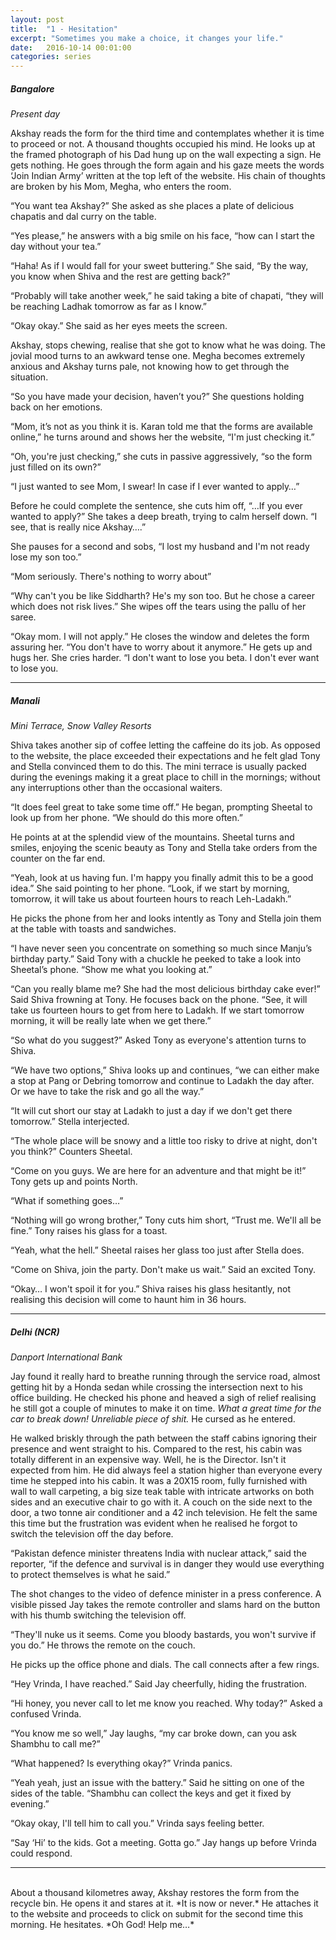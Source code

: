 ```yaml
---
layout: post
title:  "1 - Hesitation"
excerpt: "Sometimes you make a choice, it changes your life."
date:   2016-10-14 00:01:00
categories: series
---
```

##### Bangalore
*Present day*

Akshay reads the form for the third time and contemplates whether it is time to proceed or not. A thousand thoughts occupied his mind. He looks up at the framed photograph of his Dad hung up on the wall expecting a sign. He gets nothing. He goes through the form again and his gaze meets the words ‘Join Indian Army’ written at the top left of the website. His chain of thoughts are broken by his Mom, Megha, who enters the room.

“You want tea Akshay?” She asked as she places a plate of delicious chapatis and dal curry on the table.

“Yes please,” he answers with a big smile on his face, “how can I start the day without your tea.”

“Haha! As if I would fall for your sweet buttering.” She said, “By the way, you know when Shiva and the rest are getting back?”

“Probably will take another week,” he said taking a bite of chapati, “they will be reaching Ladhak tomorrow as far as I know.”

“Okay okay.” She said as her eyes meets the screen.

Akshay, stops chewing, realise that she got to know what he was doing. The jovial mood turns to an awkward tense one. Megha becomes extremely anxious and Akshay turns pale, not knowing how to get through the situation.

“So you have made your decision, haven’t you?” She questions holding back on her emotions.

“Mom, it’s not as you think it is. Karan told me that the forms are available online,” he turns around and shows her the website, “I'm just checking it.”

“Oh, you're just checking,” she cuts in passive aggressively, “so the form just filled on its own?”

“I just wanted to see Mom, I swear! In case if I ever wanted to apply…”

Before he could complete the sentence, she cuts him off, “…If you ever wanted to apply?” She takes a deep breath, trying to calm herself down. “I see, that is really nice Akshay….” 

She pauses for a second and sobs, “I lost my husband and I'm not ready lose my son too.”

“Mom seriously. There's nothing to worry about”

“Why can't you be like Siddharth? He's my son too. But he chose a career which does not risk lives.” She wipes off the tears using the pallu of her saree.

“Okay mom. I will not apply.” He closes the window and deletes the form assuring her. “You don't have to worry about it anymore.”
He gets up and hugs her. She cries harder. “I don't want to lose you beta. I don't ever want to lose you.

----------

##### Manali

*Mini Terrace, Snow Valley Resorts*

Shiva takes another sip of coffee letting the caffeine do its job. As opposed to the website, the place exceeded their expectations and he felt glad Tony and Stella convinced them to do this. The mini terrace is usually packed during the evenings making it a great place to chill in the mornings; without any interruptions other than the occasional waiters.

“It does feel great to take some time off.” He began, prompting Sheetal to look up from her phone. “We should do this more often.”

He points at at the splendid view of the mountains. Sheetal turns and smiles, enjoying the scenic beauty as Tony and Stella take orders from the counter on the far end.

“Yeah, look at us having fun. I'm happy you finally admit this to be a good idea.” She said pointing to her phone. “Look, if we start by morning, tomorrow, it will take us about fourteen hours to reach Leh-Ladakh.”

He picks the phone from her and looks intently as Tony and Stella join them at the table with toasts and sandwiches.

“I have never seen you concentrate on something so much since Manju’s birthday party.” Said Tony with a chuckle he peeked to take a look into Sheetal’s phone. “Show me what you looking at.”

“Can you really blame me? She had the most delicious birthday cake ever!” Said Shiva frowning at Tony. He focuses back on the phone. “See, it will take us fourteen hours to get from here to Ladakh. If we start tomorrow morning, it will be really late when we get there.”

“So what do you suggest?” Asked Tony as everyone's attention turns to Shiva.

“We have two options,” Shiva looks up and continues, “we can either make a stop at Pang or Debring tomorrow and continue to Ladakh the day after. Or we have to take the risk and go all the way.”

“It will cut short our stay at Ladakh to just a day if we don't get there tomorrow.” Stella interjected.

“The whole place will be snowy and a little too risky to drive at night, don't you think?” Counters Sheetal.

“Come on you guys. We are here for an adventure and that might be it!” Tony gets up and points North.

“What if something goes…”

“Nothing will go wrong brother,” Tony cuts him short, “Trust me. We'll all be fine.” Tony raises his glass for a toast.

“Yeah, what the hell.” Sheetal raises her glass too just after Stella does.

“Come on Shiva, join the party. Don't make us wait.” Said an excited Tony.

“Okay… I won't spoil it for you.” Shiva raises his glass hesitantly, not realising this decision will come to haunt him in 36 hours.

----------

##### Delhi (NCR)

*Danport International Bank*

Jay found it really hard to breathe running through the service road, almost getting hit by a Honda sedan while crossing the intersection next to his office building. He checked his phone and heaved a sigh of relief realising he still got a couple of minutes to make it on time. *What a great time for the car to break down! Unreliable piece of shit.* He cursed as he entered.

He walked briskly through the path between the staff cabins ignoring their presence and went straight to his. Compared to the rest, his cabin was totally different in an expensive way. Well, he is the Director. Isn't it expected from him. He did always feel a station higher than everyone every time he stepped into his cabin. It was a 20X15 room, fully furnished with wall to wall carpeting, a big size teak table with intricate artworks on both sides and an executive chair to go with it. A couch on the side next to the door, a two tonne air conditioner and a 42 inch television. He felt the same this time but the frustration was evident when he realised he forgot to switch the television off the day before.

“Pakistan defence minister threatens India with nuclear attack,” said the reporter, “if the defence and survival is in danger they would use everything to protect themselves is what he said.”

The shot changes to the video of defence minister in a press conference. A visible pissed Jay takes the remote controller and slams hard on the button with his thumb switching the television off.

“They'll nuke us it seems. Come you bloody bastards, you won't survive if you do.” He throws the remote on the couch.

He picks up the office phone and dials. The call connects after a few rings.

“Hey Vrinda, I have reached.” Said Jay cheerfully, hiding the frustration.

“Hi honey, you never call to let me know you reached. Why today?” Asked a confused Vrinda.

“You know me so well,” Jay laughs, “my car broke down, can you ask Shambhu to call me?”

“What happened? Is everything okay?” Vrinda panics.

“Yeah yeah, just an issue with the battery.” Said he sitting on one of the sides of the table. “Shambhu can collect the keys and get it fixed by evening.”

“Okay okay, I'll tell him to call you.” Vrinda says feeling better.

“Say ‘Hi’ to the kids. Got a meeting. Gotta go.” Jay hangs up before Vrinda could respond.

----------
<br>    
About a thousand kilometres away, Akshay restores the form from the recycle bin. He opens it and stares at it. *It is now or never.* He attaches it to the website and proceeds to click on submit for the second time this morning. He hesitates. *Oh God! Help me…*